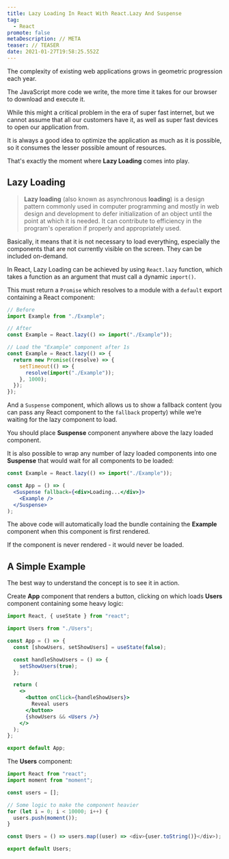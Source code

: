```yaml
---
title: Lazy Loading In React With React.Lazy And Suspense
tag:
  - React
promote: false
metaDescription: // META
teaser: // TEASER
date: 2021-01-27T19:58:25.552Z
---
```

The complexity of existing web applications grows in geometric progression each year. 

The JavaScript more code we write, the more time it takes for our browser to download and execute it.

While this might a critical problem in the era of super fast internet, but we cannot assume that all our customers have it, as well as super fast devices to open our application from.

It is always a good idea to optimize the application as much as it is possible, so it consumes the lesser possible amount of resources.

That's exactly the moment where **Lazy Loading** comes into play.

## Lazy Loading

> **Lazy loading** (also known as asynchronous **loading**) is a design pattern commonly used in computer programming and mostly in web design and development to defer initialization of an object until the point at which it is needed. It can contribute to efficiency in the program's operation if properly and appropriately used.

Basically, it means that it is not necessary to load everything, especially the components that are not currently visible on the screen. They can be included on-demand.

In React, Lazy Loading can be achieved by using `React.lazy` function, which takes a function as an argument that must call a dynamic `import()`. 

This must return a `Promise` which resolves to a module with a `default` export containing a React component:

```javascript
// Before
import Example from "./Example";

// After
const Example = React.lazy(() => import("./Example"));

// Load the "Example" component after 1s 
const Example = React.lazy(() => {
  return new Promise((resolve) => {
    setTimeout(() => {
      resolve(import("./Example"));
    }, 1000);
  });
});
```

And a `Suspense` component, which allows us to show a fallback content (you can pass any React component to the `fallback` property) while we’re waiting for the lazy component to load.

You should place **Suspense** component anywhere above the lazy loaded component.

It is also possible to wrap any number of lazy loaded components into one **Suspense** that would wait for all components to be loaded:

```jsx
const Example = React.lazy(() => import("./Example"));

const App = () => (
  <Suspense fallback={<div>Loading...</div>}>
    <Example />
  </Suspense>
);
```

The above code will automatically load the bundle containing the **Example** component when this component is first rendered.

If the component is never rendered - it would never be loaded.

## A Simple Example

The best way to understand the concept is to see it in action.

Create **App** component that renders a button, clicking on which loads **Users** component containing some heavy logic:

```jsx
import React, { useState } from "react";

import Users from "./Users";

const App = () => {
  const [showUsers, setShowUsers] = useState(false);

  const handleShowUsers = () => {
    setShowUsers(true);
  };

  return (
    <>
      <button onClick={handleShowUsers}>
        Reveal users
      </button>
      {showUsers && <Users />}
    </>
  );
};

export default App;
```

The **Users** component:

```javascript
import React from "react";
import moment from "moment";

const users = [];

// Some logic to make the component heavier
for (let i = 0; i < 10000; i++) {
  users.push(moment());
}

const Users = () => users.map((user) => <div>{user.toString()}</div>);

export default Users;
```